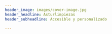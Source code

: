 ```yaml
---
header_image: images/cover-image.jpg
header_headline: Asturlimpiezas
header_subheadline: Accesible y personalizado

---
```

